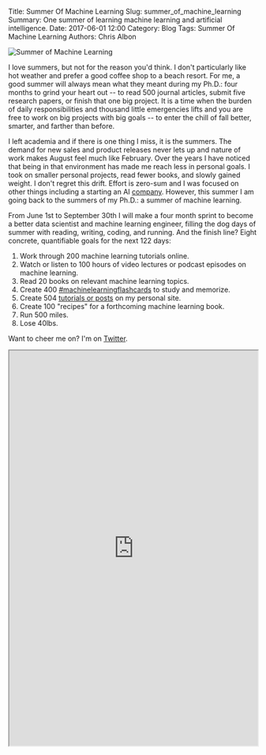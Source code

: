 Title: Summer Of Machine Learning
Slug: summer_of_machine_learning
Summary: One summer of learning machine learning and artificial intelligence.
Date: 2017-06-01 12:00
Category: Blog
Tags: Summer Of Machine Learning
Authors: Chris Albon

![Summer of Machine Learning]({filename}/images/summer_of_machine_learning/summer_of_machine_learning.jpg)

I love summers, but not for the reason you'd think. I don't particularly like hot weather and prefer a good coffee shop to a beach resort. For me, a good summer will always mean what they meant during my Ph.D.: four months to grind your heart out -- to read 500 journal articles, submit five research papers, or finish that one big project. It is a time when the burden of daily responsibilities and thousand little emergencies lifts and you are free to work on big projects with big goals -- to enter the chill of fall better, smarter, and farther than before.

I left academia and if there is one thing I miss, it is the summers. The demand for new sales and product releases never lets up and nature of work makes August feel much like February. Over the years I have noticed that being in that environment has made me reach less in personal goals. I took on smaller personal projects, read fewer books, and slowly gained weight. I don't regret this drift. Effort is zero-sum and I was focused on other things including a starting an AI [company](http://newknowledge.io/). However, this summer I am going back to the summers of my Ph.D.: a summer of machine learning.

From June 1st to September 30th I will make a four month sprint to become a better data scientist and machine learning engineer, filling the dog days of summer with reading, writing, coding, and running. And the finish line? Eight concrete, quantifiable goals for the next 122 days:

1. Work through 200 machine learning tutorials online.
2. Watch or listen to 100 hours of video lectures or podcast episodes on machine learning.
3. Read 20 books on relevant machine learning topics.
4. Create 400 [#machinelearningflashcards](https://twitter.com/hashtag/machinelearningflashcards?src=hash) to study and memorize.
5. Create 504 [tutorials or posts](https://chrisalbon.com/#Machine_Learning) on my personal site.
6. Create 100 "recipes" for a forthcoming machine learning book.
7. Run 500 miles.
8. Lose 40lbs.

Want to cheer me on? I'm on [Twitter](https://twitter.com/chrisalbon).

<iframe name="data" style="width:100%; height:800px" src="https://docs.google.com/spreadsheets/d/1py70JDmjR7XtWpLZqzAIug6EoGjZwpAsA-k8zKGZba4/pubhtml?gid=1997341574&amp;single=true&amp;widget=true&amp;headers=false"></iframe>
